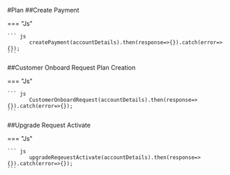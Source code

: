 #Plan
##Create Payment

=== "Js"

    ``` js
           createPayment(accountDetails).then(response=>{}).catch(error=>{});
    ```

##Customer Onboard Request Plan Creation

=== "Js"

    ``` js
           CustomerOnboardRequest(accountDetails).then(response=>{}).catch(error=>{});
    ```

##Upgrade Request Activate

=== "Js"

    ``` js
           upgradeReqeuestActivate(accountDetails).then(response=>{}).catch(error=>{});
    ```
